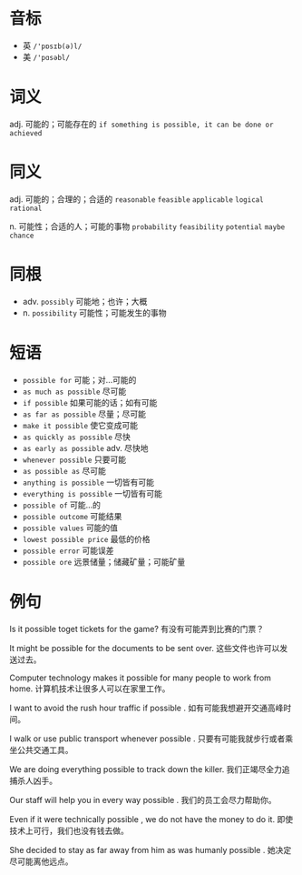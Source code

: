 # 音标

- 英 `/'pɒsɪb(ə)l/`
- 美 `/'pɑsəbl/`

# 词义

adj. 可能的；可能存在的
`if something is possible, it can be done or achieved`

# 同义

adj. 可能的；合理的；合适的
`reasonable` `feasible` `applicable` `logical` `rational`

n. 可能性；合适的人；可能的事物
`probability` `feasibility` `potential` `maybe` `chance`

# 同根

- adv. `possibly` 可能地；也许；大概
- n. `possibility` 可能性；可能发生的事物

# 短语

- `possible for` 可能；对…可能的
- `as much as possible` 尽可能
- `if possible` 如果可能的话；如有可能
- `as far as possible` 尽量；尽可能
- `make it possible` 使它变成可能
- `as quickly as possible` 尽快
- `as early as possible` adv. 尽快地
- `whenever possible` 只要可能
- `as possible as` 尽可能
- `anything is possible` 一切皆有可能
- `everything is possible` 一切皆有可能
- `possible of` 可能…的
- `possible outcome` 可能结果
- `possible values` 可能的值
- `lowest possible price` 最低的价格
- `possible error` 可能误差
- `possible ore` 远景储量；储藏矿量；可能矿量

# 例句

Is it possible toget tickets for the game?
有没有可能弄到比赛的门票？

It might be possible for the documents to be sent over.
这些文件也许可以发送过去。

Computer technology makes it possible for many people to work from home.
计算机技术让很多人可以在家里工作。

I want to avoid the rush hour traffic if possible .
如有可能我想避开交通高峰时间。

I walk or use public transport whenever possible .
只要有可能我就步行或者乘坐公共交通工具。

We are doing everything possible to track down the killer.
我们正竭尽全力追捕杀人凶手。

Our staff will help you in every way possible .
我们的员工会尽力帮助你。

Even if it were technically possible , we do not have the money to do it.
即使技术上可行，我们也没有钱去做。

She decided to stay as far away from him as was humanly possible .
她决定尽可能离他远点。


